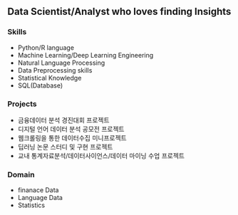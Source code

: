 ## Data Scientist/Analyst who loves finding Insights
### Skills
- Python/R language
- Machine Learning/Deep Learning Engineering
- Natural Language Processing
- Data Preprocessing skills
- Statistical Knowledge
- SQL(Database)

### Projects
- 금융데이터 분석 경진대회 프로젝트
- 디지털 언어 데이터 분석 공모전 프로젝트
- 웹크롤링을 통한 데이터수집 미니프로젝트
- 딥러닝 논문 스터디 및 구현 프로젝트
- 교내 통계자료분석/데이터사이언스/데이터 마이닝 수업 프로젝트

### Domain
- finanace Data
- Language Data
- Statistics
